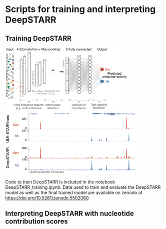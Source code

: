 # Scripts for training and interpreting DeepSTARR

## Training DeepSTARR

<p float="left" style="margin-bottom:0;margin-top:0;">
    <img height="200" src="img/DeepSTARR.png">
    <img height="200" src="img/DeepSTARR_predictions.png">
</p>

Code to train DeepSTARR is included in the notebook DeepSTARR_training.ipynb.
Data used to train and evaluate the DeepSTARR model as well as the final trained model are available on zenodo at https://doi.org/10.5281/zenodo.5502060.

## Interpreting DeepSTARR with nucleotide contribution scores



